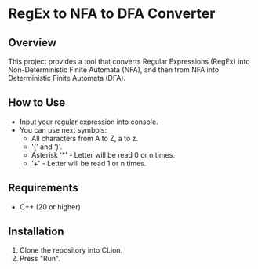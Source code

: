 # RegEx to NFA to DFA Converter

## Overview

This project provides a tool that converts Regular Expressions (RegEx) into Non-Deterministic Finite Automata (NFA), and then from NFA into Deterministic Finite Automata (DFA).

## How to Use

- Input your regular expression into console.
- You can use next symbols:
    * All characters from A to Z, a to z.
    * '(' and ')'.
    * Asterisk '*' - Letter will be read 0 or n times.
    * '+' - Letter will be read 1 or n times.

## Requirements

- C++ (20 or higher)

## Installation

1. Clone the repository into CLion.
2. Press "Run".
